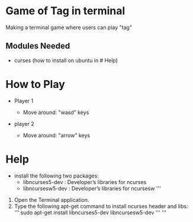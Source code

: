 # Game of Tag in terminal
Making a terminal game where users can play "tag"

## Modules Needed
  + curses (how to install on ubuntu in # Help)
  
# How to Play
  + Player 1
    + Move around: "wasd" keys 
    
  + player 2
    + Move around: "arrow" keys

# Help
  + install the following two packages: 
    + libncurses5-dev : Developer’s libraries for ncurses
    + libncursesw5-dev : Developer’s libraries for ncursesw
    '''
  1. Open the Terminal application.
  2. Type the following apt-get command to install ncurses header and libs: 
  '''
  sudo apt-get install libncurses5-dev libncursesw5-dev
  '''
  '''
